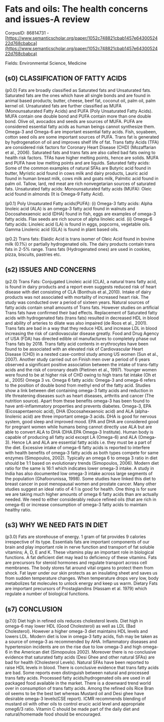# Fats and oils: The health concerns and issues-A review

CorpusID: 86814731 - [https://www.semanticscholar.org/paper/1052c748821cbab1457e6430052422d768cbabca](https://www.semanticscholar.org/paper/1052c748821cbab1457e6430052422d768cbabca)

Fields: Environmental Science, Medicine

## (s0) CLASSIFICATION OF FATTY ACIDS
(p0.0) Fats are broadly classified as Saturated fats and Unsaturated fats. Saturated fats are the ones which have all single bonds and are found in animal based products; butter, cheese, beef fat, coconut oil, palm oil, palm kernel oil. Unsaturated fats are further classified as MUFA (Monounsaturated Fatty Acids) and PUFA (Poly Unsaturated Fatty Acids). MUFA contain one double bond and PUFA contain more than one double bond. Olive oil, avocados and seeds are sources of MUFA. PUFA are considered essential fatty acids as human beings cannot synthesize them. Omega-3 and Omega-6 are important essential fatty acids. Fish, soyabeen, cotton seed oils are some important sources of PUFA. Trans fat is generated by hydrogenation of oil and improves shelf life of fat. Trans fatty Acids (TFA) are considered risk factors for Coronary Heart Disease (CHD) (Mozaffarian et al., 2006). Saturated fats and trans fats are also called bad fats owing to health risk factors. TFAs have higher melting points, hence are solids. MUFA and PUFA have low melting points and are liquids. Saturated fatty acids: Some of the common examples of natural SFAs are Butyric acid found in butter, Myristic acid found in cows milk and dairy products, Lauric acid found in human breast milk, cows milk and goats milk, Palmitic acid found in palm oil. Tallow, lard, red meat are rich nonvegetarian sources of saturated fats. Unsaturated fatty acids: Monounsaturated fatty acids (MUFA): Oleic acid found in almonds (It is Omega-9 Fatty Acid).

(p0.1) Poly Unsaturated Fatty acids(PUFA): (i) Omega-3 fatty acids: Alpha linoleic acid (ALA) is an omega-3 fatty acid found in walnuts and Docosahexaenoic acid (DHA) found in fish, eggs are examples of omega-3 fatty acids. Flax seeds are rich source of alpha linoleic acid. (ii) Omega-6 fatty acids: Linoleic acid (LA) is found in eggs, popcorns, vegetable oils. Gamma Linolenic acid (GLA) is found in plant based oils.

(p0.2) Trans fats: Elaidic Acid is trans isomer of Oleic Acid found in bovine milk (0.1%) or partially hydrogenated oils. The dairy products contain trans fats in 2-5% range. Trans fats (Hydrogenated ones) are used in cookies, pizza, biscuits, pastries etc.
## (s2) ISSUES AND CONCERNS
(p2.0) Trans Fats: Conjugated Linoleic acid (CLA), a natural trans fatty acid, is found in dairy products and a report even suggests reduced risk of heart disease with diet consisting of CLA (Bonthuis et al.,2010). Intake of dairy products was not associated with mortality of increased heart risk. The study was conducted over a period of sixteen years. Natural sources of fatty acids contain small amounts of Trans fats. However studies on artificial Trans fats have confirmed their bad effects. Replacement of Saturated fatty acids with hydrogenated fats (trans fats) resulted in decreased HDL in blood and ability of arteries to dilate was also impaired (de Roos et al., 2001). Trans fats are bad in a way that they reduce HDL and increase LDL in blood increasing the risk of cardiovascular disease greatly. Food and Drug Agency of USA (FDA) has directed edible oil manufactures to completely phase out Trans fats by 2018. Trans fatty acid contents in erythrocytes have been found to be associated with an elevated risk of Cardiovascular Heart Disease (CHD) in a nested case-control study among US women (Sun et al., 2007). Another study carried out on Finish men over a period of 6 years observed a significant positive association between the intake of trans-fatty acids and the risk of coronary death (Pietinen et al., 1997). Younger women were found to be at higher risk of CHD owing to high trans fat intake (Oh et al., 2005) Omega 3 vs. Omega 6 fatty acids: Omega-3 and omega-6 refers to the position of double bond from methyl end of the fatty acid. Studies show a link between diet containing omega-3 fatty acids and reduction in life threatening diseases such as heart diseases, arthritis and cancer (The nutrition source). Apart from these benefits omega-3 has been found to have anti-inflammatory properties and prevents diabetes. Omega-3, EPA (Eicosapentaenoic acid), DHA (Docosahexaenoic acid) and ALA (alpha-linolenic acid) are three important omega-3 acids. DHA is good for nervous system, good sleep and improved mood. EPA and DHA are considered good for pregnant women while humans being cannot directly use ALA but are able to convert ALA to DHA (DHA.EPA Omega-3 Institute). Human body is capable of producing all fatty acid except LA (Omega-6) and ALA (Omega-3). Hence LA and ALA are essential fatty acids i.e. they must be a part of the diet. Excessive intake of omega-6 fatty acids is reported to interfere with health benefits of omega-3 fatty acids as both types compete for same enzymes (Simopoulos, 2002). Typically an omega 6 to omega 3 ratio in diet should be 1:1 based on evolutionary trends (Simopoulos, 2006). Modern diet ratio for the same is 16:1 which indicates lower omega-3 intake. A study in India has also documented low omega-3 intake across large segments of the population (Ghafoorunissa, 1998). Some studies have linked this diet to breast cancer in post menopausal women and prostate cancer. Many other studies suggest an ideal ratio of 4:1 is good for health. One thing is for sure we are taking much higher amounts of omega 6 fatty acids than are actually needed. We need to either considerably reduce refined oils (that are rich in omega-6) or increase consumption of omega-3 fatty acids to maintain healthy ratio.
## (s3) WHY WE NEED FATS IN DIET
(p3.0) Fats are storehouse of energy. 1 gram of fat provides 9 calories irrespective of its type. Essentials fats are important components of our brain and play important role in nerve function and transport of fat soluble vitamins; A, D, E and K. These vitamins play an important role in biological functions. A fat deficient diet may lead to deficiency of these vitamins. Fats are precursors for steroid hormones and regulate transport across cell membranes. The body stores fat around vital organs to protect them from shock. Fat layer under our skin protects as an insulating sheet and saves us from sudden temperature changes. When temperature drops very low, body metabolizes fat molecules to unlock energy and keep us warm. Dietary Fats are important precursors of Prostaglandins (Hassam et al. 1979) which regulate a number of biological functions.
## (s7) CONCLUSION
(p7.0) Diet high in refined oils reduces cholesterol levels. Diet high in omega-6 may lower HDL (Good Cholesterol) as well as LDL (Bad Cholesterol). However a higher omega-3 diet maintains HDL levels and lowers LDL. Modern diet is low in omega-3 fatty acids, fish may be taken as a source of omega-3 as recommended by AHA. Inflammatory diseases and hypertension incidents are on the rise due to low omega-3 and high omega-6 in the American diet (Simopoulos 2002). Moreover there is no conclusive evidence that saturated fatty acids (Desi Ghee and other natural SFAs) are bad for health (Cholesterol Levels). Natural SFAs have been reported to raise HDL levels in blood. There is conclusive evidence that trans fatty acids are bad. Some reports even distinguish between natural and processed trans fatty acids. Processed fatty acids/hydrogenated oils are used in all packaged food available in the market. There is a downward trend world over in consumption of trans fatty acids. Among the refined oils Rice Bran oil seems to be the best bet whereas Mustard oil and Desi ghee have desirable omega-3 levels(CSE report). ICMR recommends blending of mustard oil with other oils to control erucic acid level and appropriate omeg6/3 ratio. Vitamin C should be made part of the daily diet and natural/homemade food should be encouraged.

